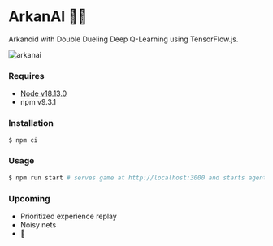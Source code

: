 # ArkanAI 🧱🧠

Arkanoid with Double Dueling Deep Q-Learning using TensorFlow.js.

![arkanai](https://user-images.githubusercontent.com/4450399/213893893-ecfa2b2e-0efd-4908-9295-83f465374ed5.gif)

### Requires

- [Node v18.13.0](https://nodejs.org/)
- npm v9.3.1

### Installation

```sh
$ npm ci
```

### Usage

```sh
$ npm run start # serves game at http://localhost:3000 and starts agent at http://localhost:5000 concurrently
```

### Upcoming

- Prioritized experience replay
- Noisy nets
- 🌈
